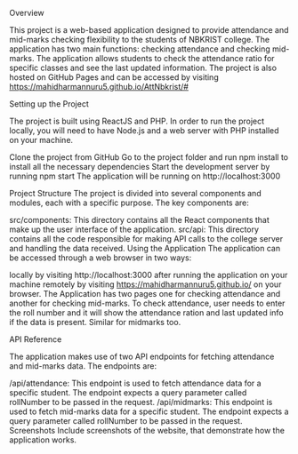 
Overview


This project is a web-based application designed to provide attendance and mid-marks checking flexibility to the students of NBKRIST college. The application has two main functions: checking attendance and checking mid-marks. The application allows students to check the attendance ratio for specific classes and see the last updated information. The project is also hosted on GitHub Pages and can be accessed by visiting 
https://mahidharmannuru5.github.io/AttNbkrist/#

Setting up the Project


The project is built using ReactJS and PHP. In order to run the project locally, you will need to have Node.js and a web server with PHP installed on your machine.

Clone the project from GitHub
Go to the project folder and run npm install to install all the necessary dependencies
Start the development server by running npm start
The application will be running on http://localhost:3000



Project Structure
The project is divided into several components and modules, each with a specific purpose. The key components are:

src/components: This directory contains all the React components that make up the user interface of the application.
src/api: This directory contains all the code responsible for making API calls to the college server and handling the data received.
Using the Application
The application can be accessed through a web browser in two ways:

locally by visiting http://localhost:3000 after running the application on your machine
remotely by visiting https://mahidharmannuru5.github.io/<repository> on your browser.
The Application has two pages one for checking attendance and another for checking mid-marks. To check attendance, user needs to enter the roll number and it will show the attendance ration and last updated info if the data is present.
Similar for midmarks too.




API Reference
  
The application makes use of two API endpoints for fetching attendance and mid-marks data. The endpoints are:

/api/attendance: This endpoint is used to fetch attendance data for a specific student. The endpoint expects a query parameter called rollNumber to be passed in the request.
/api/midmarks: This endpoint is used to fetch mid-marks data for a specific student. The endpoint expects a query parameter called rollNumber to be passed in the request.
Screenshots
Include screenshots of the website, that demonstrate how the application works.
